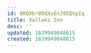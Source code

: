 ```yaml
---
id: 0RQXbr89dXvEnJ95QVpIq
title: Vallaki Inn
desc: ''
updated: 1639949048615
created: 1639949048615
---
```


